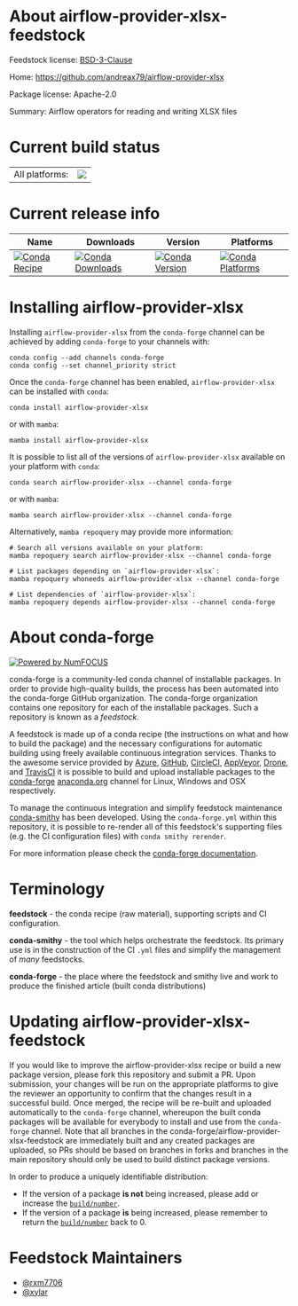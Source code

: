 About airflow-provider-xlsx-feedstock
=====================================

Feedstock license: [BSD-3-Clause](https://github.com/conda-forge/airflow-provider-xlsx-feedstock/blob/main/LICENSE.txt)

Home: https://github.com/andreax79/airflow-provider-xlsx

Package license: Apache-2.0

Summary: Airflow operators for reading and writing XLSX files

Current build status
====================


<table><tr><td>All platforms:</td>
    <td>
      <a href="https://dev.azure.com/conda-forge/feedstock-builds/_build/latest?definitionId=18222&branchName=main">
        <img src="https://dev.azure.com/conda-forge/feedstock-builds/_apis/build/status/airflow-provider-xlsx-feedstock?branchName=main">
      </a>
    </td>
  </tr>
</table>

Current release info
====================

| Name | Downloads | Version | Platforms |
| --- | --- | --- | --- |
| [![Conda Recipe](https://img.shields.io/badge/recipe-airflow--provider--xlsx-green.svg)](https://anaconda.org/conda-forge/airflow-provider-xlsx) | [![Conda Downloads](https://img.shields.io/conda/dn/conda-forge/airflow-provider-xlsx.svg)](https://anaconda.org/conda-forge/airflow-provider-xlsx) | [![Conda Version](https://img.shields.io/conda/vn/conda-forge/airflow-provider-xlsx.svg)](https://anaconda.org/conda-forge/airflow-provider-xlsx) | [![Conda Platforms](https://img.shields.io/conda/pn/conda-forge/airflow-provider-xlsx.svg)](https://anaconda.org/conda-forge/airflow-provider-xlsx) |

Installing airflow-provider-xlsx
================================

Installing `airflow-provider-xlsx` from the `conda-forge` channel can be achieved by adding `conda-forge` to your channels with:

```
conda config --add channels conda-forge
conda config --set channel_priority strict
```

Once the `conda-forge` channel has been enabled, `airflow-provider-xlsx` can be installed with `conda`:

```
conda install airflow-provider-xlsx
```

or with `mamba`:

```
mamba install airflow-provider-xlsx
```

It is possible to list all of the versions of `airflow-provider-xlsx` available on your platform with `conda`:

```
conda search airflow-provider-xlsx --channel conda-forge
```

or with `mamba`:

```
mamba search airflow-provider-xlsx --channel conda-forge
```

Alternatively, `mamba repoquery` may provide more information:

```
# Search all versions available on your platform:
mamba repoquery search airflow-provider-xlsx --channel conda-forge

# List packages depending on `airflow-provider-xlsx`:
mamba repoquery whoneeds airflow-provider-xlsx --channel conda-forge

# List dependencies of `airflow-provider-xlsx`:
mamba repoquery depends airflow-provider-xlsx --channel conda-forge
```


About conda-forge
=================

[![Powered by
NumFOCUS](https://img.shields.io/badge/powered%20by-NumFOCUS-orange.svg?style=flat&colorA=E1523D&colorB=007D8A)](https://numfocus.org)

conda-forge is a community-led conda channel of installable packages.
In order to provide high-quality builds, the process has been automated into the
conda-forge GitHub organization. The conda-forge organization contains one repository
for each of the installable packages. Such a repository is known as a *feedstock*.

A feedstock is made up of a conda recipe (the instructions on what and how to build
the package) and the necessary configurations for automatic building using freely
available continuous integration services. Thanks to the awesome service provided by
[Azure](https://azure.microsoft.com/en-us/services/devops/), [GitHub](https://github.com/),
[CircleCI](https://circleci.com/), [AppVeyor](https://www.appveyor.com/),
[Drone](https://cloud.drone.io/welcome), and [TravisCI](https://travis-ci.com/)
it is possible to build and upload installable packages to the
[conda-forge](https://anaconda.org/conda-forge) [anaconda.org](https://anaconda.org/)
channel for Linux, Windows and OSX respectively.

To manage the continuous integration and simplify feedstock maintenance
[conda-smithy](https://github.com/conda-forge/conda-smithy) has been developed.
Using the ``conda-forge.yml`` within this repository, it is possible to re-render all of
this feedstock's supporting files (e.g. the CI configuration files) with ``conda smithy rerender``.

For more information please check the [conda-forge documentation](https://conda-forge.org/docs/).

Terminology
===========

**feedstock** - the conda recipe (raw material), supporting scripts and CI configuration.

**conda-smithy** - the tool which helps orchestrate the feedstock.
                   Its primary use is in the construction of the CI ``.yml`` files
                   and simplify the management of *many* feedstocks.

**conda-forge** - the place where the feedstock and smithy live and work to
                  produce the finished article (built conda distributions)


Updating airflow-provider-xlsx-feedstock
========================================

If you would like to improve the airflow-provider-xlsx recipe or build a new
package version, please fork this repository and submit a PR. Upon submission,
your changes will be run on the appropriate platforms to give the reviewer an
opportunity to confirm that the changes result in a successful build. Once
merged, the recipe will be re-built and uploaded automatically to the
`conda-forge` channel, whereupon the built conda packages will be available for
everybody to install and use from the `conda-forge` channel.
Note that all branches in the conda-forge/airflow-provider-xlsx-feedstock are
immediately built and any created packages are uploaded, so PRs should be based
on branches in forks and branches in the main repository should only be used to
build distinct package versions.

In order to produce a uniquely identifiable distribution:
 * If the version of a package **is not** being increased, please add or increase
   the [``build/number``](https://docs.conda.io/projects/conda-build/en/latest/resources/define-metadata.html#build-number-and-string).
 * If the version of a package **is** being increased, please remember to return
   the [``build/number``](https://docs.conda.io/projects/conda-build/en/latest/resources/define-metadata.html#build-number-and-string)
   back to 0.

Feedstock Maintainers
=====================

* [@rxm7706](https://github.com/rxm7706/)
* [@xylar](https://github.com/xylar/)

